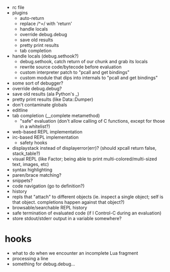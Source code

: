   * rc file
  * plugins
    * auto-return
    * replace /^=/ with 'return'
    * handle locals
    * override debug.debug
    * save old results
    * pretty print results
    * tab completion
  * handle locals (debug.sethook?)
    * debug.sethook, catch return of our chunk and grab its locals
    * rewrite source code/bytecode before evaluation
    * custom interpreter patch to "pcall and get bindings"
    * custom module that dips into internals to "pcall and get bindings"
  * some sort of debugger?
  * override debug.debug?
  * save old results (ala Python's \_)
  * pretty print results (like Data::Dumper)
  * don't contaminate globals
  * editline
  * tab completion (\_\_complete metamethod)
    * "safe" evaluation (don't allow calling of C functions, except for those in a whitelist?)
  * web-based REPL implementation
  * irc-based REPL implementation
    * safety hooks
  * displaystack instead of displayerror(err)? (should xpcall return false, stack\_table?)
  * visual REPL (like Factor; being able to print multi-colored/multi-sized text, images, etc)
  * syntax highlighting
  * paren/brace matching?
  * snippets?
  * code navigation (go to definition?)
  * history
  * repls that "attach" to different objects (ie. inspect a single object; self is that object.  completions happen against that object?)
  * browsable/searchable REPL history
  * safe termination of evaluated code (if I Control-C during an evaluation)
  * store stdout/stderr output in a variable somewhere?

hooks
=====

  * what to do when we encounter an incomplete Lua fragment
  * processing a line
  * something for debug.debug...
